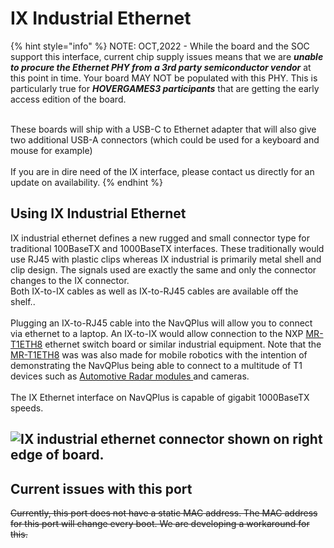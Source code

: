 # IX Industrial Ethernet

{% hint style="info" %}
NOTE: OCT,2022 - While the board and the SOC support this interface, current chip supply issues means that we are _**unable to procure the Ethernet PHY from a 3rd party semiconductor vendor**_ at this point in time. Your board MAY NOT be populated with this PHY. This is particularly true for _**HOVERGAMES3 participants**_ that are getting the early access edition of the board.&#x20;

\
These boards will ship with a USB-C to Ethernet adapter that will also give two additional USB-A connectors (which could be used for a keyboard and mouse for example)\
\
If you are in dire need of the IX interface, please contact us directly for an update on availability.
{% endhint %}

## Using IX Industrial Ethernet

IX industrial ethernet defines a new rugged and small connector type for traditional 100BaseTX  and 1000BaseTX interfaces. These traditionally would use RJ45 with plastic clips whereas IX industrial is primarily metal shell and clip design. The signals used are exactly the same and only the connector changes to the IX connector. \
Both  IX-to-IX cables as well as IX-to-RJ45 cables are available off the shelf..\
\
Plugging an IX-to-RJ45 cable into the NavQPlus will allow you to connect via ethernet to a laptop. An IX-to-IX would allow connection to the NXP [MR-T1ETH8](https://www.nxp.com/products/security-and-authentication/authentication/sja1110-100base-t1-multi-gig-ethernet-switch-example-board:MR-T1ETH8) ethernet switch board or similar industrial equipment. Note that the [MR-T1ETH8](https://www.nxp.com/products/security-and-authentication/authentication/sja1110-100base-t1-multi-gig-ethernet-switch-example-board:MR-T1ETH8) was was also made for mobile robotics with the intention of demonstrating the NavQPlus being able to connect to a multitude of T1 devices such as [Automotive Radar modules ](https://www.smartmicro.com/automotive-radar/drvegrd-169)and cameras.\
\
The IX Ethernet interface on NavQPlus is capable of gigabit 1000BaseTX speeds.

## ![IX industrial ethernet connector shown on right edge of board.](<../../.gitbook/assets/NavQPlus 20210930\_162135.jpg>)

## Current issues with this port

~~Currently, this port does not have a static MAC address. The MAC address for this port will change every boot. We are developing a workaround for this.~~&#x20;
